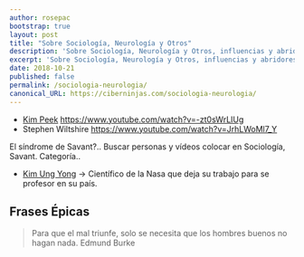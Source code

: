 ```yaml
---
author: rosepac
bootstrap: true
layout: post
title: "Sobre Sociología, Neurología y Otros"
description: 'Sobre Sociología, Neurología y Otros, influencias y abridores de mente.'
excerpt: 'Sobre Sociología, Neurología y Otros, influencias y abridores de mente.'
date: 2018-10-21
published: false
permalink: /sociologia-neurologia/
canonical_URL: https://ciberninjas.com/sociologia-neurologia/
---
```


- [Kim Peek](https://es.wikipedia.org/wiki/Kim_Peek)
https://www.youtube.com/watch?v=-zt0sWrLIUg
- Stephen Wiltshire https://www.youtube.com/watch?v=JrhLWoMl7_Y

El síndrome de Savant?.. Buscar personas y vídeos colocar en Sociología, Savant. Categoría..

* [Kim Ung Yong](https://www.storypick.com/kim-ung-yong/) -> Científico de la Nasa que deja su trabajo para se profesor en su país.

## Frases Épicas

> Para que el mal triunfe, solo se necesita que los hombres buenos no hagan nada.
> Edmund Burke

